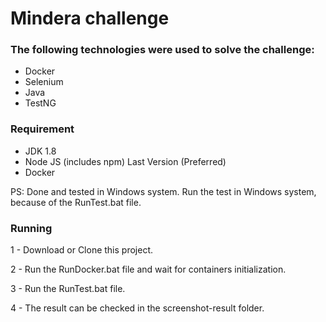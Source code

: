 # Mindera challenge

### The following technologies were used to solve the challenge:

*   Docker
*   Selenium 
*   Java
*   TestNG


### Requirement
* JDK 1.8
* Node JS (includes npm) Last Version (Preferred)
* Docker

PS: Done and tested in Windows system. Run the test in Windows system, because of the RunTest.bat file.


### Running 
1 - Download or Clone this project.

2 - Run the RunDocker.bat file and wait for containers initialization.

3 - Run the RunTest.bat file.

4 - The result can be checked in the screenshot-result folder.

